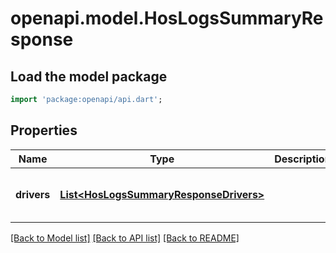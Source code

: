# openapi.model.HosLogsSummaryResponse

## Load the model package
```dart
import 'package:openapi/api.dart';
```

## Properties
Name | Type | Description | Notes
------------ | ------------- | ------------- | -------------
**drivers** | [**List&lt;HosLogsSummaryResponseDrivers&gt;**](HosLogsSummaryResponseDrivers.md) |  | [optional] [default to const []]

[[Back to Model list]](../README.md#documentation-for-models) [[Back to API list]](../README.md#documentation-for-api-endpoints) [[Back to README]](../README.md)


